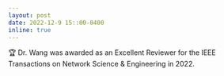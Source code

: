 ```yaml
---
layout: post
date: 2022-12-9 15::00-0400
inline: true
---
```


:trophy: Dr. Wang was awarded as an Excellent Reviewer for the IEEE Transactions on Network Science &amp; Engineering in 2022.